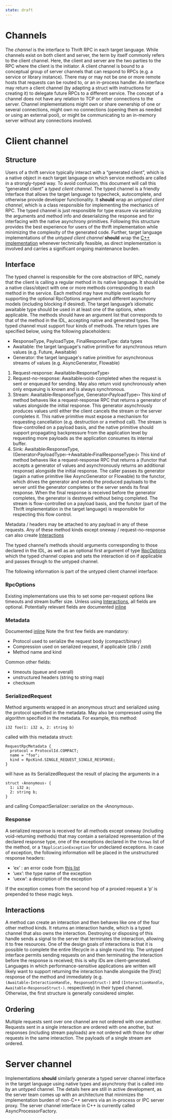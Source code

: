 ```yaml
---
state: draft
---
```


# Channels

The *channel* is the interface to Thrift RPC in each target language. While channels exist on both client and server, the term by itself commonly refers to the client channel. Here, the client and server are the two parties to the RPC where the client is the initiator.
A client channel is bound to a conceptual group of server channels that can respond to RPCs (e.g. a service or library instance). There may or may not be one or more remote hosts that requests can be routed to, or an in-process handler. An interface may return a client channel (by adapting a struct with instructions for creating it) to delegate future RPCs to a different service.
The concept of a channel does not have any relation to TCP or other connections to the server. Channel implementations might own or share ownership of one or several connections, might own no connections (opening them as needed or using an external pool), or might be communicating to an in-memory server without any connections involved.

# Client channel

## Structure

Users of a thrift service typically interact with a “generated client”, which is a native object in each target language on which service methods are called in a strongly-typed way. To avoid confusion, this document will call this “generated client” a *typed client channel*. The typed channel is a friendly interface that allows the target language to typecheck, autocomplete, and otherwise provide developer functionality. It **should** wrap an *untyped client channel*, which is a class responsible for implementing the mechanics of RPC. The typed channel is just responsible for type erasure via serializing the arguments and method info and deserializing the response and for interfacing with the native asynchrony primitives. Following this structure provides the best experience for users of the thrift implementation while minimizing the complexity of the generated code. Further, target language implementations of the *untyped client channel* **should** wrap the [C++ implementation](../../cpp/channel) whenever technically feasible, as direct implementation is involved and carries a significant ongoing maintenance burden.

## Interface

The typed channel is responsible for the core abstraction of RPC, namely that the client is calling a regular method in its native language. It should be a native class/object with one or more methods corresponding to each method in the service.
Each method may have multiple overloads for supporting the optional RpcOptions argument and different asynchrony models (including blocking if desired). The target language’s idiomatic awaitable type should be used in at least one of the options, when applicable.
The methods should have an argument list that corresponds to that of the method in the IDL, accepting native and generated types.
The typed channel must support four kinds of methods. The return types are specified below, using the following placeholders:
- ResponseType, PayloadType, FinalResponseType: data types
- Awaitable: the target language's native primitive for asynchronous return values (e.g. Future, Awaitable)
- Generator: the target language's native primitive for asynchronous streams of values (e.g. AsyncGenerator, Flowable)

1. Request-response: Awaitable‹ResponseType›
2. Request-no-response: Awaitable‹void› completed when the request is sent or enqueued for sending. May also return void synchronously when only enqueuing is known and is always synchronous.
3. Stream: Awaitable‹ResponseType, Generator‹PayloadType››
    This kind of method behaves like a request-response RPC that returns a generator of values alongside the initial response. This generator asynchrously produces values until either the client cancels the stream or the server completes it.
    This native primitive must expose a mechanism for requesting cancellation (e.g. destruction or a method call).
    The stream is flow-controlled on a payload basis, and the native primitive should support propagating backpressure from the application level by requesting more payloads as the application consumes its internal buffer.
4. Sink: Awaitable‹ResponseType, (Generator‹PayloadType›→Awaitable‹FinalResponseType›)›
    This kind of method behaves like a request-response RPC that returns a (functor that accepts a generator of values and asynchronously returns an additional response) alongside the initial response.
    The caller passes its generator (again a native primitive like AsyncGenerator or Flowable) to the functor, which drives the generator and sends the produced payloads to the server until the generator completes or the server sends its final response. When the final response is received before the generator completes, the generator is destroyed without being completed.
    The stream is flow-controlled on a payload basis, and the functor (part of the Thrift implementation in the target language) is responsible for respecting this flow control.

Metadata / headers may be attached to any payload in any of these requests.
Any of these method kinds except oneway / request-no-response can also create [Interactions](#interactions)

The typed channel’s methods should arguments corresponding to those declared in the IDL, as well as an optional first argument of type [RpcOptions](#rpcoptions) which the typed channel copies and sets the interaction id on if applicable and passes through to the untyped channel.

The following information is part of the untyped client channel interface:

### RpcOptions

Existing implementations use this to set some per-request options like timeouts and stream buffer size. Unless using [Interactions](#interactions), all fields are optional. Potentially relevant fields are documented [inline](https://github.com/facebook/fbthrift/blob/main/thrift/lib/cpp2/async/RpcOptions.h)

### Metadata

Documented [inline](https://github.com/facebook/fbthrift/blob/main/thrift/lib/thrift/RpcMetadata.thrift)
Note the first few fields are mandatory:

- Protocol used to serialize the request body (compact/binary)
- Compression used on serialized request, if applicable (zlib / zstd)
- Method name and kind

Common other fields:

- timeouts (queue and overall)
- unstructured headers (string to string map)
- checksum

### SerializedRequest

Method arguments wrapped in an anonymous struct and serialized using the protocol specified in the metadata. May also be compressed using the algorithm specified in the metadata.
For example, this method:

```
i32 foo(1: i32 a, 2: string b)
```

called with this metadata struct:

```
RequestRpcMetadata {
  protocol = ProtocolId.COMPACT;
  name = "foo";
  kind = RpcKind.SINGLE_REQUEST_SINGLE_RESPONSE;
}
```

will have as its SerializedRequest the result of placing the arguments in a

```
struct ‹Anonymous› {
  1: i32 a;
  2: string b;
}
```

and calling CompactSerializer::serialize on the ‹Anonymous›.

### Response

A serialized response is received for all methods except oneway (including void-returning methods) that may contain a serialized representation of the declared response type, one of the exceptions declared in the `throws` list of the method, or a `TApplicationException` for undeclared exceptions. In case of exception, the following information will be placed in the unstructured response headers:

- ‘ex’ : an error code from [this list](https://github.com/facebook/fbthrift/blob/main/thrift/lib/cpp2/async/ResponseChannel.cpp)
- ‘uex’: the type name of the exception
- ‘uexw’: a description of the exception

If the exception comes from the second hop of a proxied request a ‘p’ is prepended to these magic keys.


## Interactions

A method can create an interaction and then behaves like one of the four other method kinds. It returns an interaction handle, which is a typed channel that also owns the interaction. Destroying or disposing of this handle sends a signal to the server that terminates the interaction, allowing it to free resources.
One of the design goals of interactions is that it is possible to complete the entire lifecycle in a single round trip. The untyped interface permits sending requests on and then terminating the interaction before the response is received; this is why IDs are client-generated. Languages in which performance-sensitive applications are written will likely want to support returning the interaction handle alongside the [first] response of the method and immediately (e.g. `(Awaitable‹InteractionHandle, ResponseStruct›)` and `(InteractionHandle, Awaitable‹ResponseStruct›)`. respectively) in their typed channel. Otherwise, the first structure is generally considered simpler.

## Ordering

Multiple requests sent over one channel are not ordered with one another. Requests sent in a single interaction are ordered with one another, but responses (including stream payloads) are not ordered with those for other requests in the same interaction. The payloads of a single stream are ordered.


# Server channel

Implementations **should** similarly generate a typed server channel interface in the target language using native types and asynchrony that is called into by an untyped channel. The details here are still in active development, as the server team comes up with an architecture that minimizes the implementation burden of non-C++ servers via an in-process or IPC server proxy. The server channel interface in C++ is currently called AsyncProcessorFactory.
